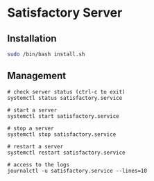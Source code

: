 # Satisfactory Server

## Installation

```bash
sudo /bin/bash install.sh
```

## Management

```
# check server status (ctrl-c to exit)
systemctl status satisfactory.service

# start a server
systemctl start satisfactory.service

# stop a server
systemctl stop satisfactory.service

# restart a server
systemctl restart satisfactory.service

# access to the logs
journalctl -u satisfactory.service --lines=10
```
